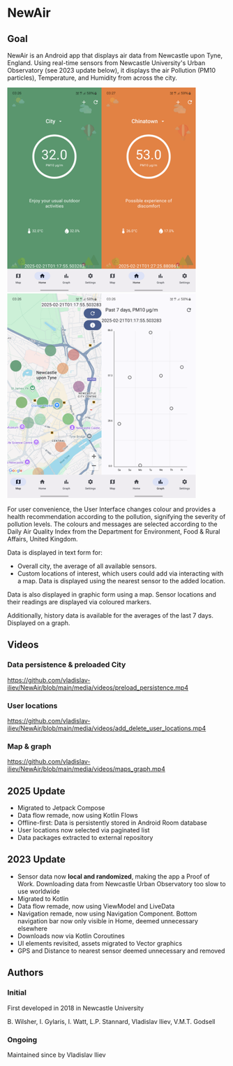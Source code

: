 # NewAir
## Goal
NewAir is an Android app that displays air data from Newcastle upon
Tyne, England. Using real-time sensors from Newcastle University's
Urban Observatory (see 2023 update below), it displays the air Pollution
(PM10 particles), Temperature, and Humidity from across the city.

<img src="./media/screenshots/home_1.png" alt="/media/screenshots/home_1" height="468" width="216"/><img src="./media/screenshots/home_2.png" alt="/media/screenshots/home_2" height="468" width="216"/><img src="./media/screenshots/map.png" alt="/media/screenshots/map" height="468" width="216"/><img src="./media/screenshots/graph.png" alt="/media/screenshots/graph" height="468" width="216"/>

For user convenience, the User Interface changes colour and provides a health
recommendation according to the pollution, signifying the severity
of pollution levels. The colours and messages are selected according to the 
Daily Air Quality Index from the Department for Environment, Food & 
Rural Affairs, United Kingdom.

Data is displayed in text form for:
* Overall city, the average of all available sensors.
* Custom locations of interest, which users could add via interacting with 
a map. Data is displayed using the nearest sensor to the added location.

Data is also displayed in graphic form using a map. Sensor 
locations and their readings are displayed via coloured markers.

Additionally, history data is available for the averages of the last 7 days.
Displayed on a graph.

## Videos
### Data persistence & preloaded City
https://github.com/vladislav-iliev/NewAir/blob/main/media/videos/preload_persistence.mp4
### User locations
https://github.com/vladislav-iliev/NewAir/blob/main/media/videos/add_delete_user_locations.mp4
### Map & graph
https://github.com/vladislav-iliev/NewAir/blob/main/media/videos/maps_graph.mp4

## 2025 Update
* Migrated to Jetpack Compose
* Data flow remade, now using Kotlin Flows
* Offline-first: Data is persistently stored in Android Room database
* User locations now selected via paginated list
* Data packages extracted to external repository

## 2023 Update
* Sensor data now **local and randomized**, making the app a Proof of Work.
Downloading data from Newcastle Urban Observatory too slow to use worldwide
* Migrated to Kotlin
* Data flow remade, now using ViewModel and LiveData
* Navigation remade, now using Navigation Component. Bottom navigation bar
now only visible in Home, deemed unnecessary elsewhere
* Downloads now via Kotlin Coroutines
* UI elements revisited, assets migrated to Vector graphics
* GPS and Distance to nearest sensor deemed unnecessary and removed

## Authors
### Initial
First developed in 2018 in Newcastle University

B. Wilsher, I. Gylaris, I. Watt, L.P. Stannard,
Vladislav Iliev, V.M.T. Godsell

### Ongoing
Maintained since by Vladislav Iliev